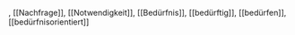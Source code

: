 , [[Nachfrage]], [[Notwendigkeit]], [[Bedürfnis]], [[bedürftig]], [[bedürfen]], [[bedürfnisorientiert]]